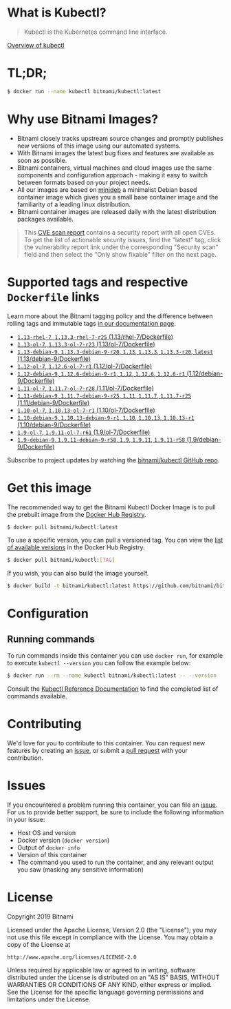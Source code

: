
# What is Kubectl?

> Kubectl is the Kubernetes command line interface.

[Overview of kubectl](https://kubernetes.io/docs/reference/kubectl/overview/)

# TL;DR;

```bash
$ docker run --name kubectl bitnami/kubectl:latest
```

# Why use Bitnami Images?

* Bitnami closely tracks upstream source changes and promptly publishes new versions of this image using our automated systems.
* With Bitnami images the latest bug fixes and features are available as soon as possible.
* Bitnami containers, virtual machines and cloud images use the same components and configuration approach - making it easy to switch between formats based on your project needs.
* All our images are based on [minideb](https://github.com/bitnami/minideb) a minimalist Debian based container image which gives you a small base container image and the familiarity of a leading linux distribution.
* Bitnami container images are released daily with the latest distribution packages available.


> This [CVE scan report](https://quay.io/repository/bitnami/kubectl?tab=tags) contains a security report with all open CVEs. To get the list of actionable security issues, find the "latest" tag, click the vulnerability report link under the corresponding "Security scan" field and then select the "Only show fixable" filter on the next page.

# Supported tags and respective `Dockerfile` links

Learn more about the Bitnami tagging policy and the difference between rolling tags and immutable tags [in our documentation page](https://docs.bitnami.com/containers/how-to/understand-rolling-tags-containers/).


* [`1.13-rhel-7`, `1.13.3-rhel-7-r25` (1.13/rhel-7/Dockerfile)](https://github.com/bitnami/bitnami-docker-kubectl/blob/1.13.3-rhel-7-r25/1.13/rhel-7/Dockerfile)
* [`1.13-ol-7`, `1.13.3-ol-7-r23` (1.13/ol-7/Dockerfile)](https://github.com/bitnami/bitnami-docker-kubectl/blob/1.13.3-ol-7-r23/1.13/ol-7/Dockerfile)
* [`1.13-debian-9`, `1.13.3-debian-9-r20`, `1.13`, `1.13.3`, `1.13.3-r20`, `latest` (1.13/debian-9/Dockerfile)](https://github.com/bitnami/bitnami-docker-kubectl/blob/1.13.3-debian-9-r20/1.13/debian-9/Dockerfile)
* [`1.12-ol-7`, `1.12.6-ol-7-r1` (1.12/ol-7/Dockerfile)](https://github.com/bitnami/bitnami-docker-kubectl/blob/1.12.6-ol-7-r1/1.12/ol-7/Dockerfile)
* [`1.12-debian-9`, `1.12.6-debian-9-r1`, `1.12`, `1.12.6`, `1.12.6-r1` (1.12/debian-9/Dockerfile)](https://github.com/bitnami/bitnami-docker-kubectl/blob/1.12.6-debian-9-r1/1.12/debian-9/Dockerfile)
* [`1.11-ol-7`, `1.11.7-ol-7-r28` (1.11/ol-7/Dockerfile)](https://github.com/bitnami/bitnami-docker-kubectl/blob/1.11.7-ol-7-r28/1.11/ol-7/Dockerfile)
* [`1.11-debian-9`, `1.11.7-debian-9-r25`, `1.11`, `1.11.7`, `1.11.7-r25` (1.11/debian-9/Dockerfile)](https://github.com/bitnami/bitnami-docker-kubectl/blob/1.11.7-debian-9-r25/1.11/debian-9/Dockerfile)
* [`1.10-ol-7`, `1.10.13-ol-7-r1` (1.10/ol-7/Dockerfile)](https://github.com/bitnami/bitnami-docker-kubectl/blob/1.10.13-ol-7-r1/1.10/ol-7/Dockerfile)
* [`1.10-debian-9`, `1.10.13-debian-9-r1`, `1.10`, `1.10.13`, `1.10.13-r1` (1.10/debian-9/Dockerfile)](https://github.com/bitnami/bitnami-docker-kubectl/blob/1.10.13-debian-9-r1/1.10/debian-9/Dockerfile)
* [`1.9-ol-7`, `1.9.11-ol-7-r61` (1.9/ol-7/Dockerfile)](https://github.com/bitnami/bitnami-docker-kubectl/blob/1.9.11-ol-7-r61/1.9/ol-7/Dockerfile)
* [`1.9-debian-9`, `1.9.11-debian-9-r58`, `1.9`, `1.9.11`, `1.9.11-r58` (1.9/debian-9/Dockerfile)](https://github.com/bitnami/bitnami-docker-kubectl/blob/1.9.11-debian-9-r58/1.9/debian-9/Dockerfile)

Subscribe to project updates by watching the [bitnami/kubectl GitHub repo](https://github.com/bitnami/bitnami-docker-kubectl).

# Get this image

The recommended way to get the Bitnami Kubectl Docker Image is to pull the prebuilt image from the [Docker Hub Registry](https://hub.docker.com/r/bitnami/kubectl).

```bash
$ docker pull bitnami/kubectl:latest
```

To use a specific version, you can pull a versioned tag. You can view the [list of available versions](https://hub.docker.com/r/bitnami/kubectl/tags/) in the Docker Hub Registry.

```bash
$ docker pull bitnami/kubectl:[TAG]
```

If you wish, you can also build the image yourself.

```bash
$ docker build -t bitnami/kubectl:latest https://github.com/bitnami/bitnami-docker-kubectl.git
```

# Configuration

## Running commands

To run commands inside this container you can use `docker run`, for example to execute `kubectl --version` you can follow the example below:

```bash
$ docker run --rm --name kubectl bitnami/kubectl:latest -- --version
```

Consult the [Kubectl Reference Documentation](https://kubernetes.io/docs/reference/generated/kubectl/kubectl-commands) to find the completed list of commands available.

# Contributing

We'd love for you to contribute to this container. You can request new features by creating an [issue](https://github.com/bitnami/bitnami-docker-kubectl/issues), or submit a [pull request](https://github.com/bitnami/bitnami-docker-kubectl/pulls) with your contribution.

# Issues

If you encountered a problem running this container, you can file an [issue](https://github.com/bitnami/bitnami-docker-kubectl/issues). For us to provide better support, be sure to include the following information in your issue:

- Host OS and version
- Docker version (`docker version`)
- Output of `docker info`
- Version of this container
- The command you used to run the container, and any relevant output you saw (masking any sensitive information)

# License

Copyright 2019 Bitnami

Licensed under the Apache License, Version 2.0 (the "License");
you may not use this file except in compliance with the License.
You may obtain a copy of the License at

    http://www.apache.org/licenses/LICENSE-2.0

Unless required by applicable law or agreed to in writing, software
distributed under the License is distributed on an "AS IS" BASIS,
WITHOUT WARRANTIES OR CONDITIONS OF ANY KIND, either express or implied.
See the License for the specific language governing permissions and
limitations under the License.
